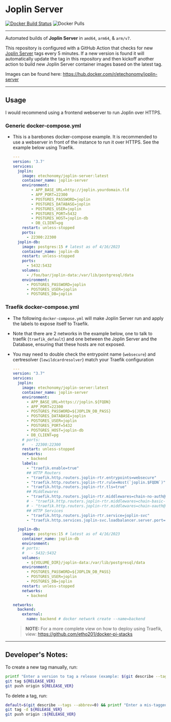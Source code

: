 # Joplin Server

[![Docker Build Status](https://img.shields.io/github/actions/workflow/status/etechonomy/joplin-server/build-image.yml?logo=docker)](https://hub.docker.com/r/etechonomy/joplin-server) ![Docker Pulls](https://img.shields.io/docker/pulls/etechonomy/joplin-server?logo=docker)

---

Automated builds of **Joplin Server** in `amd64`, `arm64`, & `arm/v7`.

This repository is configured with a GitHub Action that checks for new [Joplin Server](https://github.com/laurent22/joplin/blob/dev/readme/changelog_server.md) tags every 5 minutes. If a new version is found it will automatically update the tag in this repository and then kickoff another action to build new Joplin Server container images based on the latest tag.

Images can be found here:
https://hub.docker.com/r/etechonomy/joplin-server

---

## Usage

I would recommend using a frontend webserver to run Joplin over HTTPS.

### Generic docker-compose.yml

- This is a barebones docker-compose example. It is recommended to use a webserver in front of the instance to run it over HTTPS. See the example below using Traefik.

    ```yaml
    ---
    version: '3.7'
    services:
      joplin:
        image: etechonomy/joplin-server:latest
        container_name: joplin-server
        environment:
            - APP_BASE_URL=http://joplin.yourdomain.tld
            - APP_PORT=22300
            - POSTGRES_PASSWORD=joplin
            - POSTGRES_DATABASE=joplin
            - POSTGRES_USER=joplin 
            - POSTGRES_PORT=5432 
            - POSTGRES_HOST=joplin-db
            - DB_CLIENT=pg
        restart: unless-stopped
        ports:
          - 22300:22300
      joplin-db:
        image: postgres:15 # latest as of 4/16/2023
        container_name: joplin-db
        restart: unless-stopped
        ports:
          - 5432:5432
        volumes:
          - /foo/bar/joplin-data:/var/lib/postgresql/data
        environment:
          - POSTGRES_PASSWORD=joplin
          - POSTGRES_USER=joplin
          - POSTGRES_DB=joplin
    ```





### Traefik docker-compose.yml

- The following `docker-compose.yml` will make Joplin Server run and apply the labels to expose itself to Traefik.
- Note that there are 2 networks in the example below, one to talk to traefik (`traefik_default`) and one between the Joplin Server and the Database, ensuring that these hosts are not exposed.
- You may need to double check the entrypoint name (`websecure`) and certresolver (`lewildcardresolver`) match your Traefik configuration

    ```yaml
    ---
    version: "3.7"
    services:
      joplin:
        image: etechonomy/joplin-server:latest
        container_name: joplin-server
        environment:
          - APP_BASE_URL=https://joplin.${FQDN}
          - APP_PORT=22300
          - POSTGRES_PASSWORD=${JOPLIN_DB_PASS}
          - POSTGRES_DATABASE=joplin
          - POSTGRES_USER=joplin
          - POSTGRES_PORT=5432
          - POSTGRES_HOST=joplin-db
          - DB_CLIENT=pg
        # ports:
        #   - 22300:22300
        restart: unless-stopped
        networks:
          - backend
        labels:
          - "traefik.enable=true"
          ## HTTP Routers
          - "traefik.http.routers.joplin-rtr.entrypoints=websecure"
          - "traefik.http.routers.joplin-rtr.rule=Host(`joplin.$FQDN`)"
          - "traefik.http.routers.joplin-rtr.tls=true"
          ## Middlewares
          - "traefik.http.routers.joplin-rtr.middlewares=chain-no-auth@file" # No Authentication
          # - "traefik.http.routers.joplin-rtr.middlewares=chain-basic-auth@file" # Basic Authentication
          # - "traefik.http.routers.joplin-rtr.middlewares=chain-oauth@file" # OAuth 2.0
          ## HTTP Services
          - "traefik.http.routers.joplin-rtr.service=joplin-svc"
          - "traefik.http.services.joplin-svc.loadbalancer.server.port=22300"

      joplin-db:
        image: postgres:15 # latest as of 4/16/2023
        container_name: joplin-db
        environment:
        # ports:
        #   - 5432:5432
        volumes:
          - ${VOLUME_DIR}/joplin-data:/var/lib/postgresql/data
        environment:
          - POSTGRES_PASSWORD=${JOPLIN_DB_PASS}
          - POSTGRES_USER=joplin
          - POSTGRES_DB=joplin
        restart: unless-stopped
        networks:
          - backend

    networks:
      backend:
        external:
          name: backend # docker network create --name=backend
    ```

    > **NOTE:** For a more complete view on how to deploy using Traefik, view: https://github.com/etho201/docker-pi-stacks

---
## Developer's Notes:

To create a new tag manually, run:

```bash
printf "Enter a version to tag a release (example: $(git describe --tags --abbrev=0)): " && read -r RELEASE_VER
git tag ${RELEASE_VER}
git push origin ${RELEASE_VER}
```

To delete a tag, run:
```bash
default=$(git describe --tags --abbrev=0) && printf "Enter a mis-tagged release to delete [$default]: " && read -r RELEASE_VER  && : ${RELEASE_VER:=$default}
git tag -d ${RELEASE_VER}
git push origin :${RELEASE_VER}
```
